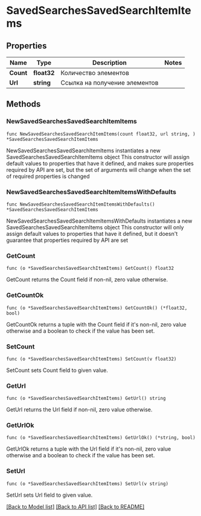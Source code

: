 # SavedSearchesSavedSearchItemItems

## Properties

Name | Type | Description | Notes
------------ | ------------- | ------------- | -------------
**Count** | **float32** | Количество элементов | 
**Url** | **string** | Ссылка на получение элементов | 

## Methods

### NewSavedSearchesSavedSearchItemItems

`func NewSavedSearchesSavedSearchItemItems(count float32, url string, ) *SavedSearchesSavedSearchItemItems`

NewSavedSearchesSavedSearchItemItems instantiates a new SavedSearchesSavedSearchItemItems object
This constructor will assign default values to properties that have it defined,
and makes sure properties required by API are set, but the set of arguments
will change when the set of required properties is changed

### NewSavedSearchesSavedSearchItemItemsWithDefaults

`func NewSavedSearchesSavedSearchItemItemsWithDefaults() *SavedSearchesSavedSearchItemItems`

NewSavedSearchesSavedSearchItemItemsWithDefaults instantiates a new SavedSearchesSavedSearchItemItems object
This constructor will only assign default values to properties that have it defined,
but it doesn't guarantee that properties required by API are set

### GetCount

`func (o *SavedSearchesSavedSearchItemItems) GetCount() float32`

GetCount returns the Count field if non-nil, zero value otherwise.

### GetCountOk

`func (o *SavedSearchesSavedSearchItemItems) GetCountOk() (*float32, bool)`

GetCountOk returns a tuple with the Count field if it's non-nil, zero value otherwise
and a boolean to check if the value has been set.

### SetCount

`func (o *SavedSearchesSavedSearchItemItems) SetCount(v float32)`

SetCount sets Count field to given value.


### GetUrl

`func (o *SavedSearchesSavedSearchItemItems) GetUrl() string`

GetUrl returns the Url field if non-nil, zero value otherwise.

### GetUrlOk

`func (o *SavedSearchesSavedSearchItemItems) GetUrlOk() (*string, bool)`

GetUrlOk returns a tuple with the Url field if it's non-nil, zero value otherwise
and a boolean to check if the value has been set.

### SetUrl

`func (o *SavedSearchesSavedSearchItemItems) SetUrl(v string)`

SetUrl sets Url field to given value.



[[Back to Model list]](../README.md#documentation-for-models) [[Back to API list]](../README.md#documentation-for-api-endpoints) [[Back to README]](../README.md)


